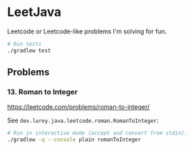 # LeetJava

Leetcode or Leetcode-like problems I'm solving for fun.

```sh
# Run tests
./gradlew test
```

## Problems

### 13. Roman to Integer

<https://leetcode.com/problems/roman-to-integer/>

See `dev.lurey.java.leetcode.roman.RomanToInteger`:

```sh
# Run in interactive mode (accept and convert from stdin).
./gradlew -q --console plain romanToInteger 
```
